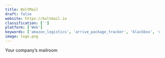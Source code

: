 ```yaml
---
title: BoltMail
draft: false 
website: https://boltmail.io
classification: ['']
platform: ['Web']
keywords: ['amazon_logistics', 'arrive_package_tracker', 'blackbox', 'deliveries', 'flexe_next_day_delivery', 'miiut', 'shufflup_crypto_market_sentiment_index', 'sendovernightmail', 'shipping_for_stripe', 'shippn', 'shippo_package_tracking_api', 'shopify_mobile_shipping', 'slice', 'weengs']
image: logo.png
---
```

Your company’s mailroom